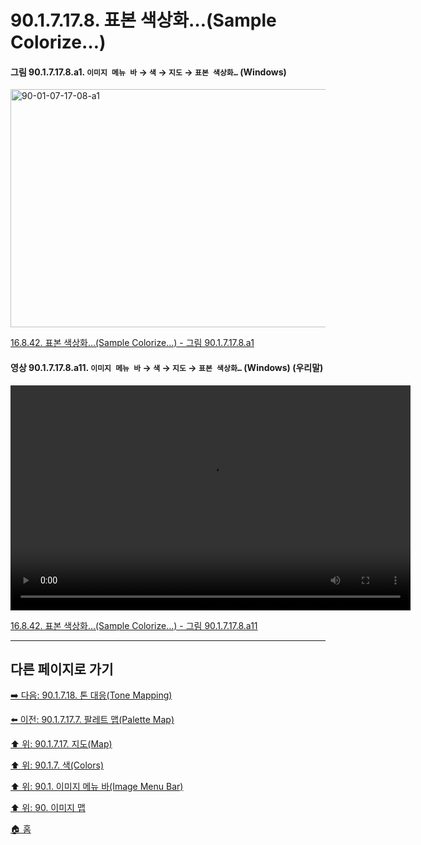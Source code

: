 # 90.1.7.17.8. 표본 색상화…(Sample Colorize…)

<a id="90-01-07-17-08-a1"></a>

#### 그림 90.1.7.17.8.a1. `이미지 메뉴 바` → `색` → `지도` → `표본 색상화…` (Windows)
<img width="511" height="381" alt="90-01-07-17-08-a1" src="https://github.com/user-attachments/assets/03ee1f9f-2e58-41aa-b521-1ee8f740109b" />

[16.8.42. 표본 색상화…(Sample Colorize…) - 그림 90.1.7.17.8.a1](./16-08-42-00-sample-colorize.md#90-01-07-17-08-a1)

<a id="90-01-07-17-08-a11"></a>

#### 영상 90.1.7.17.8.a11. `이미지 메뉴 바` → `색` → `지도` → `표본 색상화…` (Windows) (우리말)
<video controls="controls" width="640" height="360" src="https://github.com/user-attachments/assets/79de4053-19dc-477d-af0d-7131f8620828"></video>

[16.8.42. 표본 색상화…(Sample Colorize…) - 그림 90.1.7.17.8.a11](./16-08-42-00-sample-colorize.md#90-01-07-17-08-a11)

***

## 다른 페이지로 가기

[➡️ 다음: 90.1.7.18. 톤 대응(Tone Mapping)](./90-01-07-18-00-tone_mapping.md)

[⬅️ 이전: 90.1.7.17.7. 팔레트 맵(Palette Map)](./90-01-07-17-07-palette_map.md)

[⬆️ 위: 90.1.7.17. 지도(Map)](./90-01-07-17-00-map.md)

[⬆️ 위: 90.1.7. 색(Colors)](./90-01-07-00-colors.md)

[⬆️ 위: 90.1. 이미지 메뉴 바(Image Menu Bar)](./90-01-00-image-menu-bar.md)

[⬆️ 위: 90. 이미지 맵](./90-00-image-map.md)

[🏠 홈](./00-home.md)
